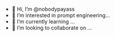 - 👋 Hi, I’m @nobodypayass
- 👀 I’m interested in prompt engineering...
- 🌱 I’m currently learning ...
- 💞️ I’m looking to collaborate on ...


<!---
nobodypayass/nobodypayass is a ✨ special ✨ repository because its `README.md` (this file) appears on your GitHub profile.
You can click the Preview link to take a look at your changes.
--->
